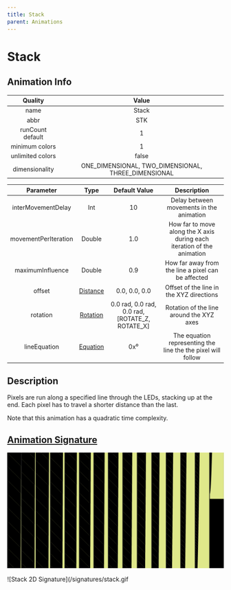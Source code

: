 ```yaml
---
title: Stack
parent: Animations
---
```


<!-- THIS FILE IS AUTOMATICALLY GENERATED -->
<!-- MAKE CHANGES TO THE AnimationInfo INSTANCE ASSOCIATED WITH THIS ANIMATION -->

# Stack

## Animation Info

|Quality|Value|
|:-:|:-:|
|name|Stack|
|abbr|STK|
|runCount default|1|
|minimum colors|1|
|unlimited colors|false|
|dimensionality|ONE_DIMENSIONAL, TWO_DIMENSIONAL, THREE_DIMENSIONAL|

|Parameter|Type|Default Value|Description|
|:-:|:-:|:-:|:-:|
|interMovementDelay|Int|10|Delay between movements in the animation|
|movementPerIteration|Double|1.0|How far to move along the X axis during each iteration of the animation|
|maximumInfluence|Double|0.9|How far away from the line a pixel can be affected|
|offset|[Distance](/core/new-animations.html#distance)|0.0, 0.0, 0.0|Offset of the line in the XYZ directions|
|rotation|[Rotation](/core/new-animations.html#rotation)|0.0 rad, 0.0 rad, 0.0 rad, [ROTATE_Z, ROTATE_X]|Rotation of the line around the XYZ axes|
|lineEquation|[Equation](/core/new-animations.html#equation)|0x⁰|The equation representing the line the the pixel will follow|

## Description
Pixels are run along a specified line through the LEDs, stacking up at the end.
Each pixel has to travel a shorter distance than the last.

Note that this animation has a quadratic time complexity.

## [Animation Signature](Animation-Signatures)
![Stack Signature](/signatures/stack.png)

![Stack 2D Signature](/signatures/stack.gif

